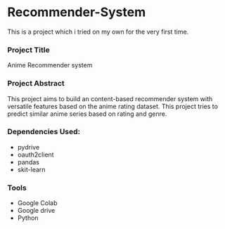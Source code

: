 # Recommender-System
This is a project which i tried on my own for the very first time.
### Project Title
 Anime Recommender system
### Project Abstract
This project aims to build an content-based recommender system with versatile features based on the  anime rating dataset. This project tries to predict similar anime series based on rating and genre.
### Dependencies Used:
- pydrive
- oauth2client
- pandas
- skit-learn
### Tools
- Google Colab
- Google drive
- Python
